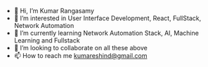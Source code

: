 - 👋 Hi, I’m Kumar Rangasamy
- 👀 I’m interested in User Interface Development, React, FullStack, Network Automation
- 🌱 I’m currently learning Network Automation Stack, AI, Machine Learning and Fullstack
- 💞️ I’m looking to collaborate on all these above
- 📫 How to reach me kumareshind@gmail.com

<!---
kumareshind/kumareshind is a ✨ special ✨ repository because its `README.md` (this file) appears on your GitHub profile.
You can click the Preview link to take a look at your changes.
--->

